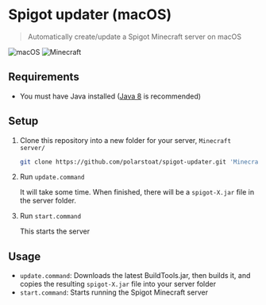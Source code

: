 # Spigot updater (macOS)

> Automatically create/update a Spigot Minecraft server on macOS

![macOS](https://img.shields.io/badge/macos-v10.12.2-blue.svg)
![Minecraft](https://img.shields.io/badge/minecraft-v1.11.2-blue.svg)

## Requirements

- You must have Java installed ([Java 8](https://java.com/download/) is recommended)

## Setup

1. Clone this repository into a new folder for your server, `Minecraft server/`

   ```sh
   git clone https://github.com/polarstoat/spigot-updater.git 'Minecraft server'
   ```

2. Run `update.command`

   It will take some time. When finished, there will be a `spigot-X.jar` file in the server folder.

3. Run `start.command`

   This starts the server

## Usage

- `update.command`: Downloads the latest BuildTools.jar, then builds it, and copies the resulting `spigot-X.jar` file into your server folder
- `start.command`: Starts running the Spigot Minecraft server
